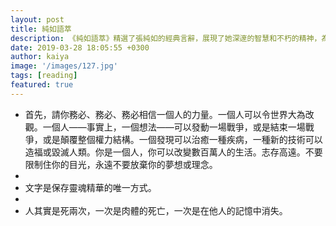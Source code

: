```yaml
---
layout: post
title: 純如語萃
description: 《純如語萃》精選了張純如的經典言辭，展現了她深邃的智慧和不朽的精神，為後世提供了寶貴的思想財富。
date: 2019-03-28 18:05:55 +0300
author: kaiya
image: '/images/127.jpg'
tags: [reading]
featured: true
---
```

* 首先，請你務必、務必、務必相信一個人的力量。一個人可以令世界大為改觀。一個人——事實上，一個想法——可以發動一場戰爭，或是結束一場戰爭，或是顛覆整個權力結構。一個發現可以治癒一種疾病，一種新的技術可以造福或毀滅人類。你是一個人，你可以改變數百萬人的生活。志存高遠。不要限制住你的目光，永遠不要放棄你的夢想或理念。
* 
* 文字是保存靈魂精華的唯一方式。
* 
* 人其實是死兩次，一次是肉體的死亡，一次是在他人的記憶中消失。
